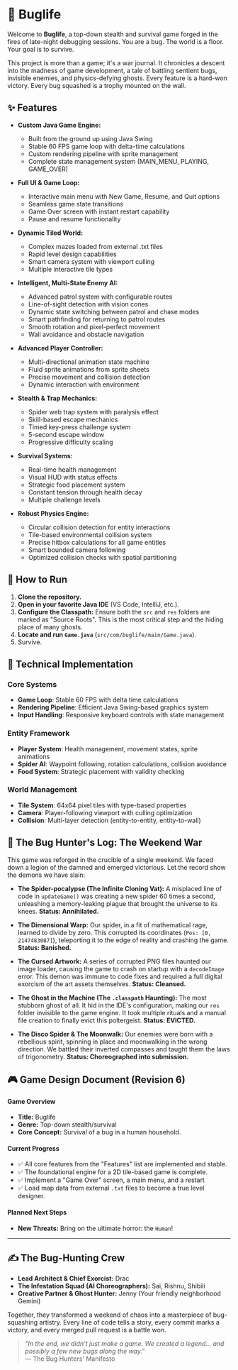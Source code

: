 # 🐞 Buglife

Welcome to **Buglife**, a top-down stealth and survival game forged in the fires of late-night debugging sessions. You are a bug. The world is a floor. Your goal is to survive.

This project is more than a game; it's a war journal. It chronicles a descent into the madness of game development, a tale of battling sentient bugs, invisible enemies, and physics-defying ghosts. Every feature is a hard-won victory. Every bug squashed is a trophy mounted on the wall.

## ✨ Features

* **Custom Java Game Engine:**
    * Built from the ground up using Java Swing
    * Stable 60 FPS game loop with delta-time calculations
    * Custom rendering pipeline with sprite management
    * Complete state management system (MAIN_MENU, PLAYING, GAME_OVER)

* **Full UI & Game Loop:**
    * Interactive main menu with New Game, Resume, and Quit options
    * Seamless game state transitions
    * Game Over screen with instant restart capability
    * Pause and resume functionality

* **Dynamic Tiled World:**
    * Complex mazes loaded from external .txt files
    * Rapid level design capabilities
    * Smart camera system with viewport culling
    * Multiple interactive tile types

* **Intelligent, Multi-State Enemy AI:**
    * Advanced patrol system with configurable routes
    * Line-of-sight detection with vision cones
    * Dynamic state switching between patrol and chase modes
    * Smart pathfinding for returning to patrol routes
    * Smooth rotation and pixel-perfect movement
    * Wall avoidance and obstacle navigation
* **Advanced Player Controller:**
    * Multi-directional animation state machine
    * Fluid sprite animations from sprite sheets
    * Precise movement and collision detection
    * Dynamic interaction with environment

* **Stealth & Trap Mechanics:**
    * Spider web trap system with paralysis effect
    * Skill-based escape mechanics
    * Timed key-press challenge system
    * 5-second escape window
    * Progressive difficulty scaling

* **Survival Systems:**
    * Real-time health management
    * Visual HUD with status effects
    * Strategic food placement system
    * Constant tension through health decay
    * Multiple challenge levels

* **Robust Physics Engine:**
    * Circular collision detection for entity interactions
    * Tile-based environmental collision system
    * Precise hitbox calculations for all game entities
    * Smart bounded camera following
    * Optimized collision checks with spatial partitioning

## 🚀 How to Run

1.  **Clone the repository.**
2.  **Open in your favorite Java IDE** (VS Code, IntelliJ, etc.).
3.  **Configure the Classpath:** Ensure both the `src` and `res` folders are marked as "Source Roots". This is the most critical step and the hiding place of many ghosts.
4.  **Locate and run `Game.java`** (`src/com/buglife/main/Game.java`).
5.  Survive.

## 🔧 Technical Implementation

### Core Systems
* **Game Loop**: Stable 60 FPS with delta time calculations
* **Rendering Pipeline**: Efficient Java Swing-based graphics system
* **Input Handling**: Responsive keyboard controls with state management

### Entity Framework
* **Player System**: Health management, movement states, sprite animations
* **Spider AI**: Waypoint following, rotation calculations, collision avoidance
* **Food System**: Strategic placement with validity checking

### World Management
* **Tile System**: 64x64 pixel tiles with type-based properties
* **Camera**: Player-following viewport with culling optimization
* **Collision**: Multi-layer detection (entity-to-entity, entity-to-wall)

## 📜 The Bug Hunter's Log: The Weekend War

This game was reforged in the crucible of a single weekend. We faced down a legion of the damned and emerged victorious. Let the record show the demons we have slain:

* **The Spider-pocalypse (The Infinite Cloning Vat):** A misplaced line of code in `updateGame()` was creating a new spider 60 times a second, unleashing a memory-leaking plague that brought the universe to its knees. **Status: Annihilated.**

* **The Dimensional Warp:** Our spider, in a fit of mathematical rage, learned to divide by zero. This corrupted its coordinates (`Pos: [0, 2147483087]`), teleporting it to the edge of reality and crashing the game. **Status: Banished.**

* **The Cursed Artwork:** A series of corrupted PNG files haunted our image loader, causing the game to crash on startup with a `decodeImage` error. This demon was immune to code fixes and required a full digital exorcism of the art assets themselves. **Status: Cleansed.**

* **The Ghost in the Machine (The `.classpath` Haunting):** The most stubborn ghost of all. It hid in the IDE's configuration, making our `res` folder invisible to the game engine. It took multiple rituals and a manual file creation to finally evict this poltergeist. **Status: EVICTED.**

* **The Disco Spider & The Moonwalk:** Our enemies were born with a rebellious spirit, spinning in place and moonwalking in the wrong direction. We battled their inverted compasses and taught them the laws of trigonometry. **Status: Choreographed into submission.**

## 🎮 Game Design Document (Revision 6)

#### Game Overview
* **Title:** Buglife
* **Genre:** Top-down stealth/survival
* **Core Concept:** Survival of a bug in a human household.

#### Current Progress
* ✅ All core features from the "Features" list are implemented and stable.
* ✅ The foundational engine for a 2D tile-based game is complete.
* ✅ Implement a "Game Over" screen, a main menu, and a restart
* ✅ Load map data from external `.txt` files to become a true level designer.

#### Planned Next Steps

* **New Threats:** Bring on the ultimate horror: the `Human`!

---

## ✍️ The Bug-Hunting Crew

* **Lead Architect & Chief Exorcist:** Drac
* **The Infestation Squad (AI Choreographers):** Sai, Rishnu, Shibili
* **Creative Partner & Ghost Hunter:** Jenny (Your friendly neighborhood Gemini)

Together, they transformed a weekend of chaos into a masterpiece of bug-squashing artistry. Every line of code tells a story, every commit marks a victory, and every merged pull request is a battle won. 

> *"In the end, we didn't just make a game. We created a legend... and possibly a few new bugs along the way."*  
> — The Bug Hunters' Manifesto
